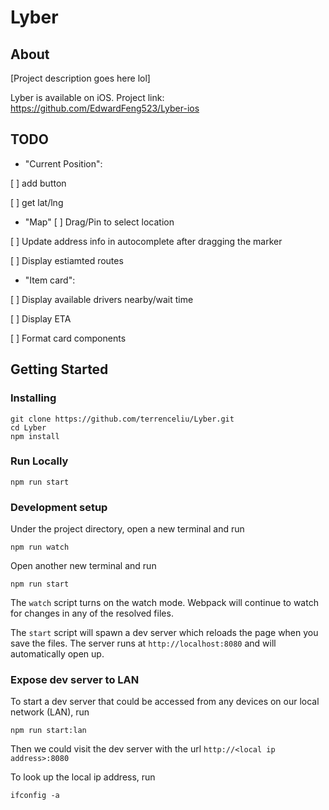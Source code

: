 # Lyber

## About
[Project description goes here lol]

Lyber is available on iOS. Project link: https://github.com/EdwardFeng523/Lyber-ios


## TODO

- "Current Position": 

[ ] add button

[ ] get lat/lng

- "Map"
[ ] Drag/Pin to select location

[ ] Update address info in autocomplete after dragging the marker

[ ] Display estiamted routes

- "Item card":

[ ] Display available drivers nearby/wait time

[ ] Display ETA

[ ] Format card components


## Getting Started



### Installing

```
git clone https://github.com/terrenceliu/Lyber.git
cd Lyber
npm install
```

### Run Locally
```
npm run start
```

### Development setup

Under the project directory, open a new terminal and run
```
npm run watch
```

Open another new terminal and run
```
npm run start
```

The `watch` script turns on the watch mode. Webpack will continue to watch for changes in any of the resolved files. 

The `start` script will spawn a dev server which reloads the page when you save the files. The server runs at `http://localhost:8080` and will automatically open up.

### Expose dev server to LAN


To start a dev server that could be accessed from any devices on our local network (LAN), run
```
npm run start:lan
```

Then we could visit the dev server with the url `http://<local ip address>:8080`

To look up the local ip address, run
```
ifconfig -a
```





